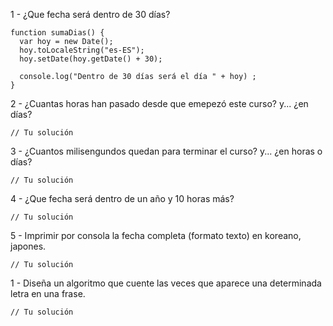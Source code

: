 1 - ¿Que fecha será dentro de 30 días?

    function sumaDias() {
      var hoy = new Date();
      hoy.toLocaleString("es-ES");
      hoy.setDate(hoy.getDate() + 30);

      console.log("Dentro de 30 días será el día " + hoy) ;
    }

2 - ¿Cuantas horas han pasado desde que emepezó este curso? y... ¿en días?

	// Tu solución
3 - ¿Cuantos milisengundos quedan para terminar el curso? y... ¿en horas o días?

	// Tu solución
4 - ¿Que fecha será dentro de un año y 10 horas más?

	// Tu solución
5 - Imprimir por consola la fecha completa (formato texto) en koreano, japones.

	// Tu solución



1 - Diseña un algoritmo que cuente las veces que aparece una determinada letra en una frase.

	// Tu solución

